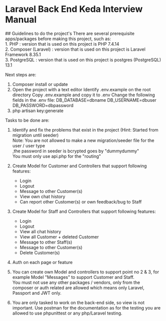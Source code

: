 <h1> Laravel Back End Keda Interview Manual</h1>
## Guidelines to do the project's
There are several prerequisite apps/packages before making this project, such as: <br>
1. PHP                  : version that is used on this project is PHP 7.4.14 <br>
2. Composer (Laravel)   : version that is used on this project is Laravel Framework 8.35.1<br>
3. PostgreSQL           : version that is used on this project is postgres (PostgreSQL) 13.1 <br>

Next steps are:

1. Composer install or update
2. Open the project with a text editor Identify 
    .env.example on the root directory Copy .env.example and copy it to .env 
    Change the following fields in the .env 
    file:   DB_DATABASE=dbname 
            DB_USERNAME=dbuser 
            DB_PASSWORD=dbpassword
3. php artisan key:generate

Tasks to be done are:
1. Identify and fix the problems that exist in the project (Hint: Started from migration until seeder) <br>
    Note: You are not allowed to make a new migration/seeder file for the user / user type <br>
            ,the password in seeder is bcrypted goes by "dummydummy" <br>
            You must only use api.php for the "routing" <br>

2. Create Model for Customer and Controllers that support following features:
    - Login
    - Logout
    - Message to other Customer(s)
    - View own chat history
    - Can report other Customer(s) or own feedback/bug to Staff

3. Create Model for Staff and Controllers that support following features:
    - Login
    - Logout
    - View all chat history
    - View all Customer + deleted Customer
    - Message to other Staff(s)
    - Message to other Customer(s)
    - Delete Customer(s)

4. Auth on each page or feature

5. You can create own Model and controllers to support point no 2 & 3, for example Model "Messages" to support Customer and Staff. <br>
    You must not use any other packages / vendors, only from the composer or auth related are allowed which means only Laravel, Passport and JWT only.

6. You are only tasked to work on the back-end side, so view is not important. Use postman for the documentation as for the testing you are allowed to use phpunittest or any php/Laravel testing.
